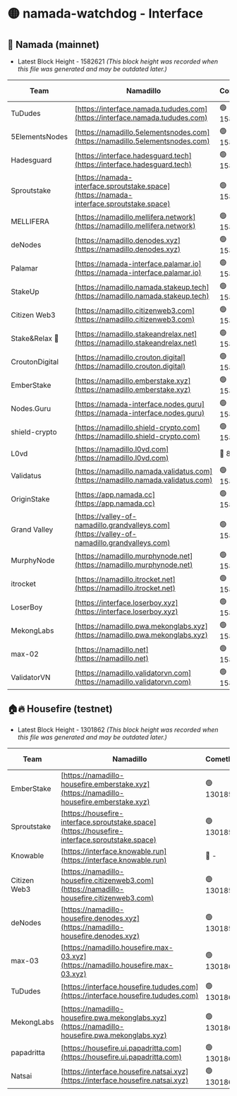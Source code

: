# 🟡 namada-watchdog - Interface

## 🚀 Namada (mainnet)
- Latest Block Height - 1582621 *(This block height was recorded when this file was generated and may be outdated later.)*

| Team | Namadillo | CometBFT | Indexer | MASP Indexer |
|-|-|-|-|-|
| TuDudes | [https://interface.namada.tududes.com](https://interface.namada.tududes.com) | 🟢 1582596 | 🟢 1582596 | 🟢 1582595 |
| 5ElementsNodes | [https://namadillo.5elementsnodes.com](https://namadillo.5elementsnodes.com) | 🟢 1582596 | 🟢 1582596 | 🟢 1582596 |
| Hadesguard | [https://interface.hadesguard.tech](https://interface.hadesguard.tech) | 🟢 1582597 | 🟢 1582597 | 🟢 1582597 |
| Sproutstake | [https://namada-interface.sproutstake.space](https://namada-interface.sproutstake.space) | 🟢 1582598 | 🟢 1582598 | 🟢 1582599 |
| MELLIFERA | [https://namadillo.mellifera.network](https://namadillo.mellifera.network) | 🟢 1582600 | 🟢 1582600 | 🟢 1582600 |
| deNodes | [https://namadillo.denodes.xyz](https://namadillo.denodes.xyz) | 🟢 1582601 | 🟢 1582601 | 🟢 1582600 |
| Palamar | [https://namada-interface.palamar.io](https://namada-interface.palamar.io) | 🟢 1582601 | 🔴 - | 🔴 - |
| StakeUp | [https://namadillo.namada.stakeup.tech](https://namadillo.namada.stakeup.tech) | 🟢 1582606 | 🟢 1582606 | 🟢 1582606 |
| Citizen Web3 | [https://namadillo.citizenweb3.com](https://namadillo.citizenweb3.com) | 🟢 1582606 | 🟢 1582607 | 🟢 1582606 |
| Stake&Relax 🦥 | [https://namadillo.stakeandrelax.net](https://namadillo.stakeandrelax.net) | 🟢 1582608 | 🟢 1582608 | 🟢 1582608 |
| CroutonDigital | [https://namadillo.crouton.digital](https://namadillo.crouton.digital) | 🟢 1582609 | 🔴 1338918 | 🟢 1582609 |
| EmberStake | [https://namadillo.emberstake.xyz](https://namadillo.emberstake.xyz) | 🟢 1582610 | 🟢 1582609 | 🟢 1582609 |
| Nodes.Guru | [https://namada-interface.nodes.guru](https://namada-interface.nodes.guru) | 🟢 1582610 | 🟢 1582610 | 🟢 1582611 |
| shield-crypto | [https://namadillo.shield-crypto.com](https://namadillo.shield-crypto.com) | 🟢 1582611 | 🟢 1582611 | 🟢 1582611 |
| L0vd | [https://namadillo.l0vd.com](https://namadillo.l0vd.com) | 🔴 894059 | 🔴 1317661 | 🔴 894059 |
| Validatus | [https://namadillo.namada.validatus.com](https://namadillo.namada.validatus.com) | 🟢 1582613 | 🔴 1338199 | 🟢 1582613 |
| OriginStake | [https://app.namada.cc](https://app.namada.cc) | 🟢 1582614 | 🟢 1582614 | 🟢 1582613 |
| Grand Valley | [https://valley-of-namadillo.grandvalleys.com](https://valley-of-namadillo.grandvalleys.com) | 🟢 1582614 | 🟢 1582614 | 🟢 1582614 |
| MurphyNode | [https://namadillo.murphynode.net](https://namadillo.murphynode.net) | 🟢 1582615 | 🟢 1582615 | 🔴 - |
| itrocket | [https://namadillo.itrocket.net](https://namadillo.itrocket.net) | 🟢 1582616 | 🟢 1582616 | 🟢 1582616 |
| LoserBoy | [https://interface.loserboy.xyz](https://interface.loserboy.xyz) | 🟢 1582616 | 🟢 1582616 | 🔴 - |
| MekongLabs | [https://namadillo.pwa.mekonglabs.xyz](https://namadillo.pwa.mekonglabs.xyz) | 🟢 1582620 | 🟢 1582620 | 🟢 1582620 |
| max-02 | [https://namadillo.net](https://namadillo.net) | 🟢 1582621 | 🟢 1582621 | 🟢 1582621 |
| ValidatorVN | [https://namadillo.validatorvn.com](https://namadillo.validatorvn.com) | 🟢 1582621 | 🟢 1582621 | 🟢 1582621 |

## 🏠🔥 Housefire (testnet)
- Latest Block Height - 1301862 *(This block height was recorded when this file was generated and may be outdated later.)*

| Team | Namadillo | CometBFT | Indexer | MASP Indexer |
|-|-|-|-|-|
| EmberStake | [https://namadillo-housefire.emberstake.xyz](https://namadillo-housefire.emberstake.xyz) | 🟢 1301855 | 🟢 1301855 | 🔴 1083022 |
| Sproutstake | [https://housefire-interface.sproutstake.space](https://housefire-interface.sproutstake.space) | 🟢 1301856 | 🟢 1301856 | 🟢 1301856 |
| Knowable | [https://interface.knowable.run](https://interface.knowable.run) | 🔴 - | 🔴 - | 🔴 - |
| Citizen Web3 | [https://namadillo-housefire.citizenweb3.com](https://namadillo-housefire.citizenweb3.com) | 🟢 1301857 | 🔴 1162824 | 🔴 - |
| deNodes | [https://namadillo-housefire.denodes.xyz](https://namadillo-housefire.denodes.xyz) | 🟢 1301859 | 🟢 1301859 | 🟢 1301859 |
| max-03 | [https://namadillo.housefire.max-03.xyz](https://namadillo.housefire.max-03.xyz) | 🟢 1301860 | 🟢 1301859 | 🟢 1301859 |
| TuDudes | [https://interface.housefire.tududes.com](https://interface.housefire.tududes.com) | 🟢 1301860 | 🟢 1301860 | 🟢 1301860 |
| MekongLabs | [https://namadillo-housefire.pwa.mekonglabs.xyz](https://namadillo-housefire.pwa.mekonglabs.xyz) | 🟢 1301861 | 🟢 1301861 | 🔴 1083022 |
| papadritta | [https://housefire.ui.papadritta.com](https://housefire.ui.papadritta.com) | 🟢 1301862 | 🟢 1301862 | 🟢 1301861 |
| Natsai | [https://interface.housefire.natsai.xyz](https://interface.housefire.natsai.xyz) | 🟢 1301862 | 🟢 1301862 | 🟢 1301862 |

